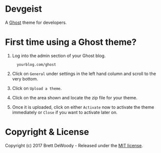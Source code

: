 # Devgeist

A [Ghost](http://github.com/tryghost/ghost/) theme for developers.

# First time using a Ghost theme?

1. Log into the admin section of your Ghost blog.

         yourblog.com/ghost

2. Click on `General` under settings in the left hand column and scroll to the very bottom.

3. Click on `Upload a theme`.

4. Click on the area shown and locate the zip file for your theme.

5. Once it is uploaded, click on either `Activate` now to activate the theme immediately or `Close` if you want to activate later on.


# Copyright & License

Copyright (c) 2017 Brett DeWoody - Released under the [MIT license](LICENSE).
